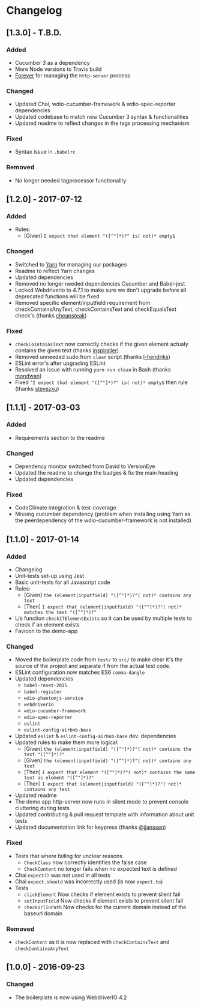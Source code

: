 # Changelog

## [1.3.0] - T.B.D.
### Added
- Cucumber 3 as a dependency
- More Node versions to Travis build
- [Forever](https://www.npmjs.com/package/forever) for managing the `http-server` process

### Changed
- Updated Chai, wdio-cucumber-framework & wdio-spec-reporter dependencies
- Updated codebase to match new Cucumber 3 syntax & functionalities
- Updated readme to reflect changes in the tags processing mechanism

### Fixed
- Syntax issue in `.babelrc`

### Removed
- No longer needed tagprocessor functionality


## [1.2.0] - 2017-07-12
### Added
- Rules:
    - [Given] `I expect that element "([^"]*)?" is( not)* empty$`

### Changed
- Switched to [Yarn]() for managing our packages
- Readme to reflect Yarn changes
- Updated dependencies
- Removed no longer needed dependencies Cucumber and Babel-jest
- Locked Webdriverio to 4.7.1 to make sure we don't upgrade before all deprecated functions will be fixed
- Removed specific element/inputfield requirement from checkContainsAnyText, checkContainsText and checkEqualsText check's (thanks [cheapsteak](https://github.com/cheapsteak))

### Fixed
- `checkCointainsText` now correctly checks if the given element actualy contains the given text (thanks [inspiraller](https://github.com/inspiraller))
- Removed unneeded sudo from `clean` script (thanks [l-hendriks](https://github.com/l-hendriks))
- ESLint error's after upgrading ESLint
- Resolved an issue with running `yarn run clean` in Bash (thanks [mondwan](https://github.com/mondwan))
- Fixed `^I expect that element "([^"]*)?" is( not)* empty$` then rule (thanks [stevezxu](https://github.com/stevezxu))


## [1.1.1] - 2017-03-03
### Added
- Requirements section to the readme

### Changed
- Dependency monitor switched from David to VersionEye
- Updated the readme to change the badges & fix the main heading
- Updated dependencies

### Fixed
- CodeClimate integration & test-coverage
- Missing cucumber dependency (problem when installing using Yarn as the peerdependency of the wdio-cucumber-framework is not installed)


## [1.1.0] - 2017-01-14
### Added
- Changelog
- Unit-tests set-up using Jest
- Basic unit-tests for all Javascript code
- Rules:
    - [Given] `the (element|inputfield) "([^"]*)?"( not)* contains any text`
    - [Then] `I expect that (element|inputfield) "([^"]*)?"( not)* matches the text "([^"]*)?"`
- Lib function `checkIfElementExists` so it can be used by multiple tests to check if an element exists
- Favicon to the demo-app

### Changed
- Moved the boilerplate code from `test/` to `src/` to make clear it's the
source of the project and separate if from the actual test code.
- ESLint configuration now matches ES6 `comma-dangle`
- Updated dependencies
    - `babel-reset-2015`
    - `babel-register`
    - `wdio-phantomjs-service`
    - `webdriverio`
    - `wdio-cucumber-framework`
    - `wdio-spec-reporter`
    - `eslint`
    - `eslint-config-airbnb-base`
- Updated `eslint` & `eslint-config-airbnb-base` dev. dependencies
- Updated rules to make them more logical:
    - [Given] `the (element|inputfield) "([^"]*)?"( not)* contains the text "([^"]*)?"`
    - [Given] `the (element|inputfield) "([^"]*)?"( not)* contains any text`
    - [Then] `I expect that element "([^"]*)?"( not)* contains the same text as element "([^"]*)?"`
    - [Then] `I expect that (element|inputfield) "([^"]*)?"( not)* contains any text`
- Updated readme
- The demo app http-server now runs in silent mode to prevent console cluttering during tests
- Updated contributing & pull request template with information about unit tests
- Updated documentation link for keypress (thanks [@jjanssen](https://github.com/jjanssen))

### Fixed
- Tests that where failing for unclear reasons
    - `CheckClass` now correctly identifies the false case
    - `CheckContent` no longer fails when no expected text is defined
- Chai `expect()` was not used in all tests
- Chai `expect.should` was incorrectly used (is now `expect.to`)
- Tests
    - `clickElement` Now checks if element exists to prevent silent fail
    - `setInputField` Now checks if element exists to prevent silent fail
    - `checkUrlInPath` Now checks for the current domain instead of the baseurl domain

### Removed
- `checkContent` as it is now replaced with `checkContainsText` and `checkContainsAnyText`


## [1.0.0] - 2016-09-23
### Changed
- The boilerplate is now using WebdriverIO 4.2
